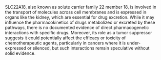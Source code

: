 SLC22A18, also known as solute carrier family 22 member 18, is involved in the transport of molecules across cell membranes and is expressed in organs like the kidney, which are essential for drug excretion. While it may influence the pharmacokinetics of drugs metabolized or excreted by these pathways, there is no documented evidence of direct pharmacogenetic interactions with specific drugs. Moreover, its role as a tumor suppressor suggests it could potentially affect the efficacy or toxicity of chemotherapeutic agents, particularly in cancers where it is under-expressed or silenced, but such interactions remain speculative without solid evidence.